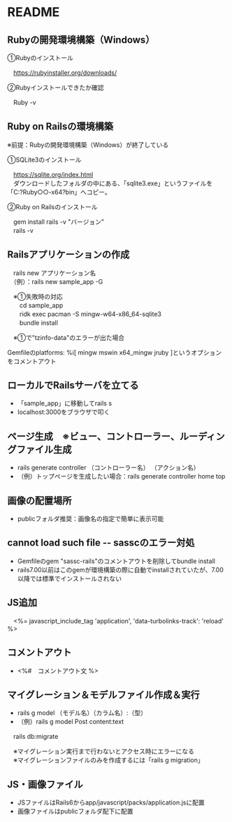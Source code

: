 # README

## Rubyの開発環境構築（Windows）

 ①Rubyのインストール  
  
　https://rubyinstaller.org/downloads/

 ②Rubyインストールできたか確認  

　Ruby -v  
 
## Ruby on Railsの環境構築

 ※前提：Rubyの開発環境構築（Windows）が終了している

 ①SQLite3のインストール

　https://sqlite.org/index.html  
　ダウンロードしたフォルダの中にある、「sqlite3.exe」というファイルを「C:?Ruby○○-x64?bin」へコピー。

 ②Ruby on Railsのインストール  

　gem install rails -v "バージョン"    
　rails -v  
 
## Railsアプリケーションの作成
  
　rails new アプリケーション名  
　（例）：rails new sample_app -G
   
　※①失敗時の対応  
　　cd sample_app  
　　ridk exec pacman -S mingw-w64-x86_64-sqlite3  
　　bundle install
  
　※①で"tzinfo-data"のエラーが出た場合   
 
   Gemfileのplatforms: %i[ mingw mswin x64_mingw jruby ]というオプションをコメントアウト  
    
## ローカルでRailsサーバを立てる  
  
 * 「sample_app」に移動してrails s
 * localhost:3000をブラウザで叩く

## ページ生成　※ビュー、コントローラー、ルーディングファイル生成

 * rails generate controller （コントローラー名） （アクション名）
 * （例）トップページを生成したい場合：rails generate controller home top
   
## 画像の配置場所  
  
 * publicフォルダ推奨：画像名の指定で簡単に表示可能
  
## cannot load such file -- sasscのエラー対処
  
 * Gemfileのgem "sassc-rails"のコメントアウトを削除してbundle install
 * rails7.00以前はこのgemが環境構築の際に自動でinstallされていたが、7.00以降では標準でインストールされない  
 
## JS追加  
  
　<%= javascript_include_tag 'application', 'data-turbolinks-track': 'reload' %>
  
## コメントアウト  
  
 * <%#　コメントアウト文 %>
　
## マイグレーション＆モデルファイル作成＆実行
  
 * rails g model （モデル名）（カラム名）:（型）  
 * （例）rails g model Post content:text  
 
　rails db:migrate  
 
　※マイグレーション実行まで行わないとアクセス時にエラーになる  
　※マイグレーションファイルのみを作成するには「rails g migration」
  
## JS・画像ファイル

 * JSファイルはRails6からapp/javascript/packs/application.jsに配置
 * 画像ファイルはpublicフォルダ配下に配置
　

